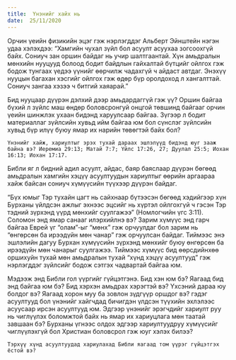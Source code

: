 ```yaml
---
title:  Үнэнийг хайх нь
date:  25/11/2020
---
```


Орчин үеийн физикийн эцэг гэж нэрлэгддэг Альберт Эйнштейн нэгэн удаа хэлэхдээ: “Хамгийн чухал зүйл бол асуулт асуухаа зогсоохгүй байх. Сониуч зан оршин байдаг нь учир шалтгаантай. Хүн амьдралын мөнхийн нууцууд болоод бодит байдлын гайхалтай бүтцийг ойлгох гэж бодож тунгаах үедээ үүнийг өөрчилж чадахгүй ч айдаст автдаг. Энэхүү нууцын багахан хэсгийг ойлгох гэж өдөр бүр оролдоход л хангалттай. Сониуч зангаа хэзээ ч битгий хаяарай.”

Бид нууцаар дүүрэн дэлхий дээр амьдардаггүй гэж үү? Оршин байгаа бүхий л зүйлс маш өндөр боловсронгуй онцгой төвшинд байгааг орчин үеийн шинжлэх ухаан бидэнд харуулсаар байгаа. Зүгээр л бодит материаллаг зүйлсийн хувьд ийм байгаа юм бол сүнслэг зүйлсийн хувьд бүр илүү буюу ямар их нарийн төвөгтэй байх бол?

`Үнэнийг хайж, хариултыг эрэх тухай дараах эшлэлүүд бидэнд юуг зааж байна вэ? Иеремиа 29:13; Матай 7:7; Үйлс 17:26, 27; Дуулал 25:5; Иохан 16:13; Иохан 17:17.`

Библи яг л бидний адил асуулт, айдас, баяр баяслаар дүүрэн бөгөөд амьдралын хамгийн хэцүү асуултуудын хариултыг өөрийн аргаараа хайж байсан сониуч хүмүүсийн түүхээр дүүрэн байдаг.

“Бүх юмыг Тэр тухайн цагт нь сайхнаар бүтээсэн бөгөөд хэдийгээр хүн Бурханы үйлдсэн ажлыг эхнээс эцсийг нь хүртэл ойлгохгүй ч гэсэн Тэр тэдний зүрхэнд үүрд мөнхийг суулгажээ” (Номлогчийн үгс 3:11). Соломон энд ямар санааг илэрхийлнэ вэ? Зарим хүмүүс энд гарч байгаа Еврей үг “олам”-ыг “мөнх” гэж орчуулдаг бол зарим нь “өнгөрсөн ба ирээдүйн мөн чанар” гэж орчуулсан байдаг. Тиймээс энэ эшлэлийн дагуу Бурхан хүмүүсийн зүрхэнд мөнхийг буюу өнгөрсөн ба ирээдүйн мөн чанарыг суулгажээ. Тиймээс хүмүүс бид өөрсдийнхөө оршихуйн тухай мөн амьдралын тухай “хүнд хэцүү асуултууд” гэж нэрлэгддэг зүйлсийг бодож сэтгэх чадвартай байгаа юм.

Мэдээж энд Библи гол үүргийг гүйцэтгэнэ. Бид хэн юм бэ? Яагаад бид энд байгаа юм бэ? Бид хэрхэн амьдрах хэрэгтэй вэ? Үхсэний дараа юу болдог вэ? Яагаад хорон муу ба зовлон зүдгүүр оршдог вэ? гэдэг асуултууд бол үнэнийг хайгчдад бичигдэн үлдсэн түүхийн эхлэлээс асуусаар ирсэн асуултууд юм. Эдгээр үнэнийг эрэгчдийг хариулт руу нь чиглүүлэх боломжтой байх нь ямар их хариуцлага мөн таатай завшаан бэ? Бурханы үгнээс олдох эдгээр хариултуудруу хүмүүсийг чиглүүлэхгүй бол Христиан боловсрол гэж юуг хэлэх билээ?

`Тэрхүү хүнд асуултуудад хариулахад Библи яагаад том үүрэг гүйцэтгэх ёстой вэ?`